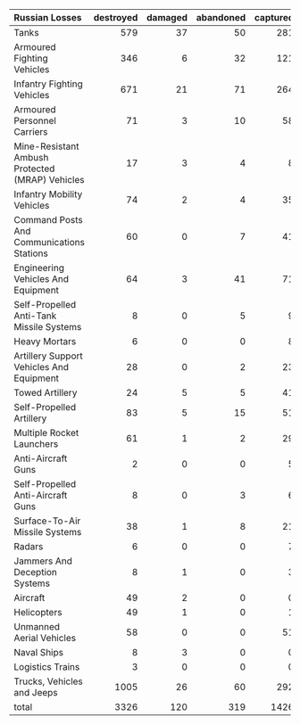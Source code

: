 | Russian Losses                                   |   destroyed |   damaged |   abandoned |   captured |   total |
|:-------------------------------------------------|------------:|----------:|------------:|-----------:|--------:|
| Tanks                                            |         579 |        37 |          50 |        281 |     947 |
| Armoured Fighting Vehicles                       |         346 |         6 |          32 |        121 |     505 |
| Infantry Fighting Vehicles                       |         671 |        21 |          71 |        264 |    1027 |
| Armoured Personnel Carriers                      |          71 |         3 |          10 |         58 |     142 |
| Mine-Resistant Ambush Protected  (MRAP) Vehicles |          17 |         3 |           4 |          8 |      32 |
| Infantry Mobility Vehicles                       |          74 |         2 |           4 |         35 |     115 |
| Command Posts And Communications Stations        |          60 |         0 |           7 |         41 |     108 |
| Engineering Vehicles And Equipment               |          64 |         3 |          41 |         71 |     179 |
| Self-Propelled Anti-Tank Missile Systems         |           8 |         0 |           5 |          9 |      22 |
| Heavy Mortars                                    |           6 |         0 |           0 |          8 |      14 |
| Artillery Support Vehicles And Equipment         |          28 |         0 |           2 |         23 |      53 |
| Towed Artillery                                  |          24 |         5 |           5 |         41 |      75 |
| Self-Propelled Artillery                         |          83 |         5 |          15 |         51 |     154 |
| Multiple Rocket Launchers                        |          61 |         1 |           2 |         29 |      93 |
| Anti-Aircraft Guns                               |           2 |         0 |           0 |          5 |       7 |
| Self-Propelled Anti-Aircraft Guns                |           8 |         0 |           3 |          6 |      17 |
| Surface-To-Air Missile Systems                   |          38 |         1 |           8 |         21 |      68 |
| Radars                                           |           6 |         0 |           0 |          7 |      13 |
| Jammers And Deception Systems                    |           8 |         1 |           0 |          3 |      12 |
| Aircraft                                         |          49 |         2 |           0 |          0 |      51 |
| Helicopters                                      |          49 |         1 |           0 |          1 |      51 |
| Unmanned Aerial Vehicles                         |          58 |         0 |           0 |         51 |     109 |
| Naval Ships                                      |           8 |         3 |           0 |          0 |      11 |
| Logistics Trains                                 |           3 |         0 |           0 |          0 |       3 |
| Trucks, Vehicles and Jeeps                       |        1005 |        26 |          60 |        292 |    1383 |
| total                                            |        3326 |       120 |         319 |       1426 |    5191 |